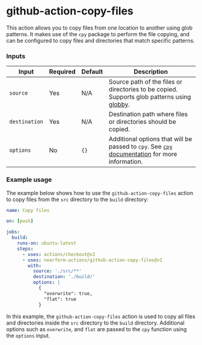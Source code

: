 # github-action-copy-files

This action allows you to copy files from one location to another using glob patterns. It makes use of the `cpy` package to perform the file copying, and can be configured to copy files and directories that match specific patterns.

### Inputs

| Input            | Required | Default | Description                                                                                  |
|------------------|----------|---------|----------------------------------------------------------------------------------------------|
| `source`         | Yes      | N/A     | Source path of the files or directories to be copied. Supports glob patterns using [globby](https://github.com/sindresorhus/globby).                 |
| `destination`    | Yes      | N/A     | Destination path where files or directories should be copied.                                 |
| `options`        | No       | `{}`    | Additional options that will be passed to `cpy`. See [`cpy` documentation](https://github.com/sindresorhus/cpy#options) for more information. |

### Example usage

The example below shows how to use the `github-action-copy-files` action to copy files from the `src` directory to the `build` directory:

```yaml
name: Copy files

on: [push]

jobs:
  build:
    runs-on: ubuntu-latest
    steps:
      - uses: actions/checkout@v2
      - uses: nearform-actions/github-action-copy-files@v1
        with:
          source: './src/**'
          destination: './build/'
          options: |
            {
              "overwrite": true,
              "flat": true
            }
```

In this example, the `github-action-copy-files` action is used to copy all files and directories inside the `src` directory to the `build` directory. Additional options such as `overwrite`, and `flat` are passed to the `cpy` function using the `options` input.